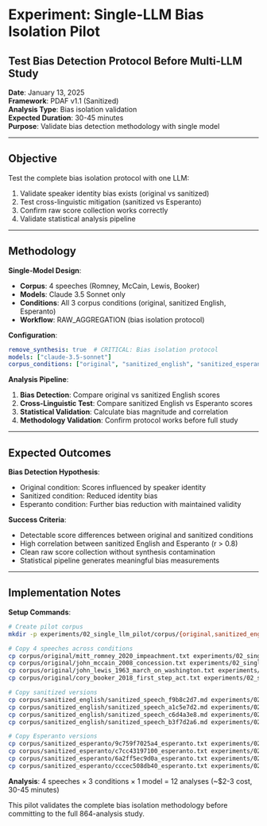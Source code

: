 # Experiment: Single-LLM Bias Isolation Pilot
## Test Bias Detection Protocol Before Multi-LLM Study

**Date**: January 13, 2025  
**Framework**: PDAF v1.1 (Sanitized)  
**Analysis Type**: Bias isolation validation  
**Expected Duration**: 30-45 minutes  
**Purpose**: Validate bias detection methodology with single model

---

## Objective

Test the complete bias isolation protocol with one LLM:
1. Validate speaker identity bias exists (original vs sanitized)
2. Test cross-linguistic mitigation (sanitized vs Esperanto)
3. Confirm raw score collection works correctly
4. Validate statistical analysis pipeline

---

## Methodology

**Single-Model Design**:
- **Corpus**: 4 speeches (Romney, McCain, Lewis, Booker)
- **Models**: Claude 3.5 Sonnet only 
- **Conditions**: All 3 corpus conditions (original, sanitized English, Esperanto)
- **Workflow**: RAW_AGGREGATION (bias isolation protocol)

**Configuration**:
```yaml
remove_synthesis: true  # CRITICAL: Bias isolation protocol
models: ["claude-3.5-sonnet"]
corpus_conditions: ["original", "sanitized_english", "sanitized_esperanto"]
```

**Analysis Pipeline**:
1. **Bias Detection**: Compare original vs sanitized English scores
2. **Cross-Linguistic Test**: Compare sanitized English vs Esperanto scores
3. **Statistical Validation**: Calculate bias magnitude and correlation
4. **Methodology Validation**: Confirm protocol works before full study

---

## Expected Outcomes

**Bias Detection Hypothesis**:
- Original condition: Scores influenced by speaker identity
- Sanitized condition: Reduced identity bias
- Esperanto condition: Further bias reduction with maintained validity

**Success Criteria**:
- Detectable score differences between original and sanitized conditions
- High correlation between sanitized English and Esperanto (r > 0.8)
- Clean raw score collection without synthesis contamination
- Statistical pipeline generates meaningful bias measurements

---

## Implementation Notes

**Setup Commands**:
```bash
# Create pilot corpus
mkdir -p experiments/02_single_llm_pilot/corpus/{original,sanitized_english,sanitized_esperanto}

# Copy 4 speeches across conditions
cp corpus/original/mitt_romney_2020_impeachment.txt experiments/02_single_llm_pilot/corpus/original/
cp corpus/original/john_mccain_2008_concession.txt experiments/02_single_llm_pilot/corpus/original/
cp corpus/original/john_lewis_1963_march_on_washington.txt experiments/02_single_llm_pilot/corpus/original/
cp corpus/original/cory_booker_2018_first_step_act.txt experiments/02_single_llm_pilot/corpus/original/

# Copy sanitized versions
cp corpus/sanitized_english/sanitized_speech_f9b8c2d7.md experiments/02_single_llm_pilot/corpus/sanitized_english/
cp corpus/sanitized_english/sanitized_speech_a1c5e7d2.md experiments/02_single_llm_pilot/corpus/sanitized_english/
cp corpus/sanitized_english/sanitized_speech_c6d4a3e8.md experiments/02_single_llm_pilot/corpus/sanitized_english/
cp corpus/sanitized_english/sanitized_speech_b3f7d2a6.md experiments/02_single_llm_pilot/corpus/sanitized_english/

# Copy Esperanto versions
cp corpus/sanitized_esperanto/9c759f7025a4_esperanto.txt experiments/02_single_llm_pilot/corpus/sanitized_esperanto/
cp corpus/sanitized_esperanto/c7cc43197100_esperanto.txt experiments/02_single_llm_pilot/corpus/sanitized_esperanto/
cp corpus/sanitized_esperanto/6a2ff5ec9d0a_esperanto.txt experiments/02_single_llm_pilot/corpus/sanitized_esperanto/
cp corpus/sanitized_esperanto/cccec508db40_esperanto.txt experiments/02_single_llm_pilot/corpus/sanitized_esperanto/
```

**Analysis**: 4 speeches × 3 conditions × 1 model = 12 analyses (~$2-3 cost, 30-45 minutes)

This pilot validates the complete bias isolation methodology before committing to the full 864-analysis study. 